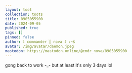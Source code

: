 ```yaml
---
layout: toot
collection: toots
title: 0905055900
date: 2024-09-05
published: true
tags: []
pinned: false
author: ⸸ commander ░ nova ⸸ :~$
avatar: /img/avatar/daemon.jpeg
mastodon: https://mastodon.online/@cmdr_nova/0905055900
---
```


gong back to work -_- but at least it's only 3 days lol
